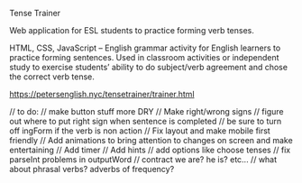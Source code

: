 Tense Trainer

Web application for ESL students to practice forming verb tenses.

HTML, CSS, JavaScript – English grammar activity for English learners to practice forming sentences. Used in classroom activities or independent study to exercise students’ ability to do subject/verb agreement and chose the correct verb tense. 

https://petersenglish.nyc/tensetrainer/trainer.html

// to do:
// make button stuff more DRY
// Make right/wrong signs
// figure out where to put right sign when sentence is completed
// be sure to turn off ingForm if the verb is non action
// Fix layout and make mobile first friendly
// Add animations to bring attention to changes on screen and make entertaining
// Add timer
// Add hints
// add options like choose tenses
// fix parseInt problems in outputWord
// contract we are? he is? etc...
// what about phrasal verbs? adverbs of frequency?

